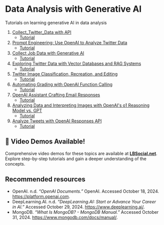 # Data Analysis with Generative AI
Tutorials on learning generative AI in data analysis 

1. [Collect_Twitter_Data with API](https://github.com/lbsocial/data-analysis-with-generative-ai/blob/main/Collect_Twitter_Data.ipynb)
     * [Tutorial](https://youtu.be/rm0mJP1P4eE?si=xvfJOMLRIPSMRcZx)
2. [Prompt Engineering: Use OpenAI to Analyze Twitter Data](Prompt-Engineering-Analyze-Twitter-Data.ipynb)
     * [Tutorial](https://www.lbsocial.net/post/unlocking-twitter-insights-with-prompt-engineering-using-openai-gpt)
3. [Collect Job Data with Generative AI](Collect-Job-Data-with-Generative-AI.ipynb)
     * [Tutorial](https://www.lbsocial.net/post/from-search-to-success-how-ai-transforms-job-hunting-and-recommendations)
4. [Exploring Twitter Data with Vector Databases and RAG Systems](Exploring-Twitter-Data-with-Vector-Databases-and-RAG-Systems.ipynb)
     * [Tutorial](https://www.lbsocial.net/post/enhanced-twitter-insights-exploring-twitter-data-with-vector-databases-and-rag-systems)
5. [Twitter Image Classification, Recreation, and Editing](Twitter-Image-Classification-Recreation-Editing.ipynb)
     * [Tutorial](https://www.lbsocial.net/post/ai-magic-for-twitter-images-transform-classify-and-create-with-diffusion-models)
6. [Automating Grading with OpenAI Function Calling](Automating-Grading-with-OpenAI-Function-Calling.ipynb)
     * [Tutorial](https://www.lbsocial.net/post/openai-function-calling-automate-and-enhance-grading-with-llms)
7. [OpenAI Assistant Crafting Email Responses](OpenAI-Assistant-Crafting-Email-Responses.ipynb)
     * [Tutorial](https://www.lbsocial.net/post/openai-assistant-automating-email-replies-for-professors-and-students)
8. [Analyzing Data and Interpreting Images with OpenAI's o1 Reasoning Model vs. GPT](Openai_o1_Reasoning_vs_GPT.ipynb)
     * [Tutorial](https://www.lbsocial.net/post/openai-o1-reasoning-model-vs-gpt-smarter-ai-for-data-images)
9. [Analyze Tweets with OpenAI Responses API](Analyze_Tweets_Responses_API.ipynb)
     * [Tutorial](https://www.lbsocial.net/post/openai-responses-api-advanced-tweet-analysis-with-file-web-search-integration)


## 🎥 Video Demos Available!
Comprehensive video demos for these topics are available at **[LBSocial.net](https://lbsocial.net)**. Explore step-by-step tutorials and gain a deeper understanding of the concepts.

## Recommended resources
- OpenAI. n.d. *“OpenAI Documents.”* OpenAI. Accessed October 18, 2024. https://platform.openai.com.
- DeepLearning.AI. n.d. *“DeepLearning.AI: Start or Advance Your Career in AI.”* Accessed October 29, 2024. https://www.deeplearning.ai/.
- MongoDB. *“What Is MongoDB? - MongoDB Manual.”* Accessed October 31, 2024. https://www.mongodb.com/docs/manual/.
